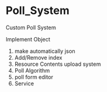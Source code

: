 # Poll_System
Custom Poll System

Implement Object
1. make automatically json
2. Add/Remove index
3. Resource Contents upload system
4. Poll Algorithm
5. poll form editor
6. Service
